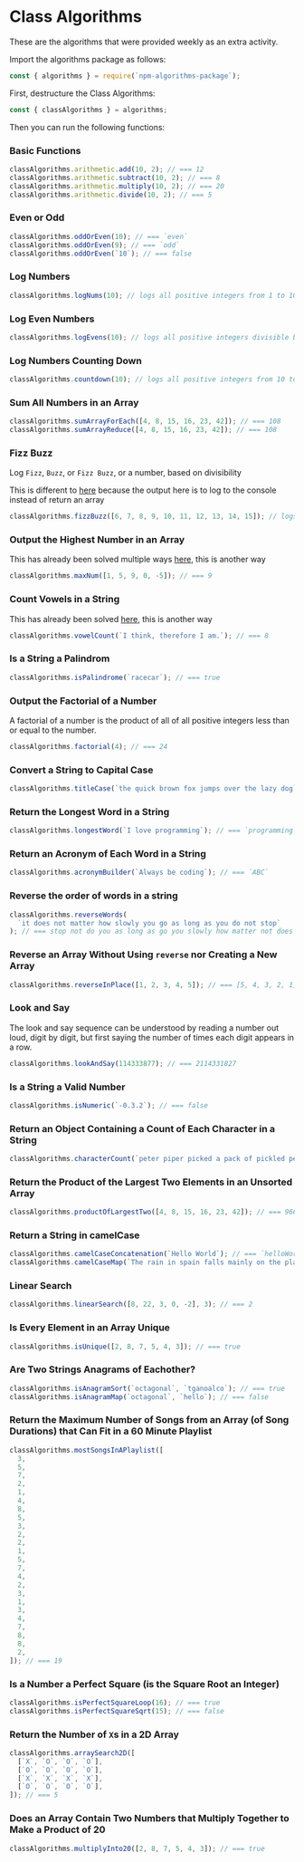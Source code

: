 # Class Algorithms

These are the algorithms that were provided weekly as an extra activity.

Import the algorithms package as follows:

```js
const { algorithms } = require(`npm-algorithms-package`);
```

First, destructure the Class Algorithms:

```js
const { classAlgorithms } = algorithms;
```

Then you can run the following functions:

### Basic Functions

```js
classAlgorithms.arithmetic.add(10, 2); // === 12
classAlgorithms.arithmetic.subtract(10, 2); // === 8
classAlgorithms.arithmetic.multiply(10, 2); // === 20
classAlgorithms.arithmetic.divide(10, 2); // === 5
```

### Even or Odd

```js
classAlgorithms.oddOrEven(10); // === `even`
classAlgorithms.oddOrEven(9); // === `odd`
classAlgorithms.oddOrEven(`10`); // === false
```

### Log Numbers

```js
classAlgorithms.logNums(10); // logs all positive integers from 1 to 10 (function logs, no return)
```

### Log Even Numbers

```js
classAlgorithms.logEvens(10); // logs all positive integers divisible by 2 (with return)
```

### Log Numbers Counting Down

```js
classAlgorithms.countdown(10); // logs all positive integers from 10 to 1 (with return)
```

### Sum All Numbers in an Array

```js
classAlgorithms.sumArrayForEach([4, 8, 15, 16, 23, 42]); // === 108
classAlgorithms.sumArrayReduce([4, 8, 15, 16, 23, 42]); // === 108
```

### Fizz Buzz

Log `Fizz`, `Buzz`, or `Fizz Buzz`, or a number, based on divisibility

This is different to [here](../binarySearch/fizzBuzz.js) because the output here is to log to the console instead of return an array

```js
classAlgorithms.fizzBuzz([6, 7, 8, 9, 10, 11, 12, 13, 14, 15]); // logs Fizz, 7, 8, Fizz, Buzz, 11, Fizz, 13, 14, Fizz Buzz sequentially to the console
```

### Output the Highest Number in an Array

This has already been solved multiple ways [here](../preClassDrills/maxNum.js), this is another way

```js
classAlgorithms.maxNum([1, 5, 9, 0, -5]); // === 9
```

### Count Vowels in a String

This has already been solved [here](../preClassDrills/numVowels.js), this is another way

```js
classAlgorithms.vowelCount(`I think, therefore I am.`); // === 8
```

### Is a String a Palindrom

```js
classAlgorithms.isPalindrome(`racecar`); // === true
```

### Output the Factorial of a Number

A factorial of a number is the product of all of all positive integers less than or equal to the number.

```js
classAlgorithms.factorial(4); // === 24
```

### Convert a String to Capital Case

```js
classAlgorithms.titleCase(`the quick brown fox jumps over the lazy dog`); // === `The Quick Brown Fox Jumps Over The Lazy Dog`
```

### Return the Longest Word in a String

```js
classAlgorithms.longestWord(`I love programming`); // === `programming`
```

### Return an Acronym of Each Word in a String

```js
classAlgorithms.acronymBuilder(`Always be coding`); // === `ABC`
```

### Reverse the order of words in a string

```js
classAlgorithms.reverseWords(
  `it does not matter how slowly you go as long as you do not stop`
); // === stop not do you as long as go you slowly how matter not does it
```

### Reverse an Array Without Using `reverse` nor Creating a New Array

```js
classAlgorithms.reverseInPlace([1, 2, 3, 4, 5]); // === [5, 4, 3, 2, 1]
```

### Look and Say

The look and say sequence can be understood by reading a number out loud, digit by digit, but first saying the number of times each digit appears in a row.

```js
classAlgorithms.lookAndSay(114333877); // === 2114331827
```

### Is a String a Valid Number

```js
classAlgorithms.isNumeric(`-0.3.2`); // === false
```

### Return an Object Containing a Count of Each Character in a String

```js
classAlgorithms.characterCount(`peter piper picked a pack of pickled peppers`); // === { p: 9, e: 7, t: 1, r: 3, ' ': 7, i: 3, c: 3, k: 3, d: 2, a: 2, o: 1, f: 1, l: 1, s: 1 }
```

### Return the Product of the Largest Two Elements in an Unsorted Array

```js
classAlgorithms.productOfLargestTwo([4, 8, 15, 16, 23, 42]); // === 966
```

### Return a String in camelCase

```js
classAlgorithms.camelCaseConcatenation(`Hello World`); // === `helloWorld`
classAlgorithms.camelCaseMap(`The rain in spain falls mainly on the plain`); // === `theRainInSpainFallsMainlyOnThePlain`
```

### Linear Search

```js
classAlgorithms.linearSearch([8, 22, 3, 0, -2], 3); // === 2
```

### Is Every Element in an Array Unique

```js
classAlgorithms.isUnique([2, 8, 7, 5, 4, 3]); // === true
```

### Are Two Strings Anagrams of Eachother?

```js
classAlgorithms.isAnagramSort(`octagonal`, `tganoalco`); // === true
classAlgorithms.isAnagramMap(`octagonal`, `hello`); // === false
```

### Return the Maximum Number of Songs from an Array (of Song Durations) that Can Fit in a 60 Minute Playlist

```js
classAlgorithms.mostSongsInAPlaylist([
  3,
  5,
  7,
  2,
  1,
  4,
  8,
  5,
  3,
  2,
  2,
  1,
  5,
  7,
  4,
  2,
  3,
  1,
  3,
  4,
  7,
  8,
  8,
  2,
]); // === 19
```

### Is a Number a Perfect Square (is the Square Root an Integer)

```js
classAlgorithms.isPerfectSquareLoop(16); // === true
classAlgorithms.isPerfectSquareSqrt(15); // === false
```

### Return the Number of `X`s in a 2D Array

```js
classAlgorithms.arraySearch2D([
  [`X`, `O`, `O`, `O`],
  [`O`, `O`, `O`, `O`],
  [`X`, `X`, `X`, `X`],
  [`O`, `O`, `O`, `O`],
]); // === 5
```

### Does an Array Contain Two Numbers that Multiply Together to Make a Product of 20

```js
classAlgorithms.multiplyInto20([2, 8, 7, 5, 4, 3]); // === true
```
